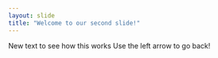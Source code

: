 ```yaml
---
layout: slide
title: "Welcome to our second slide!"
---
```

New text to see how this works
Use the left arrow to go back!
